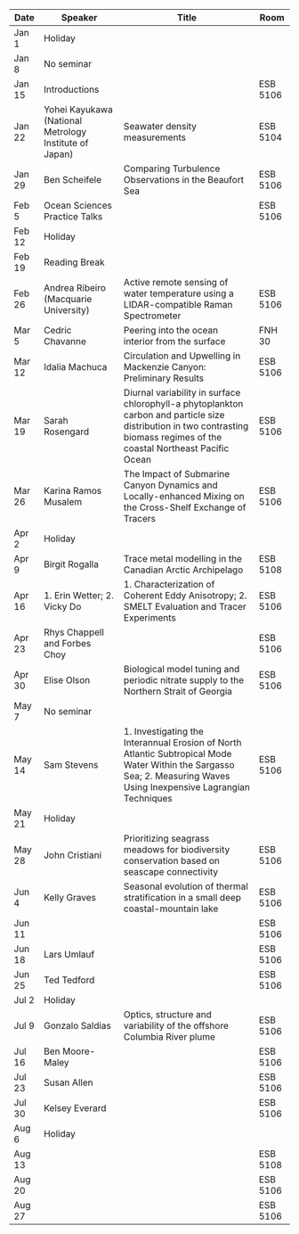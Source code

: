 Date    |   Speaker                                                 |   Title                                                                                                                                                                       |   Room
--------|-----------------------------------------------------------|-------------------------------------------------------------------------------------------------------------------------------------------------------------------------------|------------
Jan 1   |   Holiday                                                 |                                                                                                                                                                               |
Jan 8   |   No seminar                                              |                                                                                                                                                                               |
Jan 15  |   Introductions                                           |                                                                                                                                                                               |   ESB 5106
Jan 22  |   Yohei Kayukawa (National Metrology Institute of Japan)  |   Seawater density measurements                                                                                                                                               |   ESB 5104
Jan 29  |   Ben Scheifele                                           |   Comparing Turbulence Observations in the Beaufort Sea                                                                                                                       |   ESB 5106
Feb 5   |   Ocean Sciences Practice Talks                           |                                                                                                                                                                               |   ESB 5106
Feb 12  |   Holiday                                                 |                                                                                                                                                                               |
Feb 19  |   Reading Break                                           |                                                                                                                                                                               |
Feb 26  |   Andrea Ribeiro (Macquarie University)                   |   Active remote sensing of water temperature using a LIDAR-compatible Raman Spectrometer                                                                                      |   ESB 5106
Mar 5   |   Cedric Chavanne                                         |   Peering into the ocean interior from the surface                                                                                                                            |   FNH 30
Mar 12  |   Idalia Machuca                                          |   Circulation and Upwelling in Mackenzie Canyon: Preliminary Results                                                                                                          |   ESB 5106
Mar 19  |   Sarah Rosengard                                         |   Diurnal variability in surface chlorophyll-a phytoplankton carbon and particle size distribution in two contrasting biomass regimes of the coastal Northeast Pacific Ocean  |   ESB 5106
Mar 26  |   Karina Ramos Musalem                                    |  The Impact of Submarine Canyon Dynamics and Locally-enhanced Mixing on the Cross-Shelf Exchange of Tracers                                                                   |   ESB 5106
Apr 2   |   Holiday                                                 |                                                                                                                                                                               |
Apr 9   |   Birgit Rogalla                                          |  Trace metal modelling in the Canadian Arctic Archipelago                                                                                                                     |   ESB 5108
Apr 16  |   1. Erin Wetter; 2. Vicky Do                             |  1. Characterization of Coherent Eddy Anisotropy; 2. SMELT Evaluation and Tracer Experiments                                                                                  |   ESB 5106
Apr 23  |   Rhys Chappell and Forbes Choy                           |                                                                                                                                                                               |   ESB 5106
Apr 30  |   Elise Olson                                             |   Biological model tuning and periodic nitrate supply to the Northern Strait of Georgia                                                                                       |   ESB 5106
May 7   |   No seminar                                              |                                                                                                                                                                               |
May 14  |   Sam Stevens                                             |   1. Investigating the Interannual Erosion of North Atlantic Subtropical Mode Water Within the Sargasso Sea; 2. Measuring Waves Using Inexpensive Lagrangian Techniques       |   ESB 5106
May 21  |   Holiday                                                 |                                                                                                                                                                               |
May 28  |   John Cristiani                                          |   Prioritizing seagrass meadows for biodiversity conservation based on seascape connectivity                                                                                  |   ESB 5106
Jun 4   |   Kelly Graves                                            |   Seasonal evolution of thermal stratification in a small deep coastal-mountain lake                                                                                          |   ESB 5106
Jun 11  |                                                           |                                                                                                                                                                               |   ESB 5106
Jun 18  |   Lars Umlauf                                             |                                                                                                                                                                               |   ESB 5106
Jun 25  |   Ted Tedford                                             |                                                                                                                                                                               |   ESB 5106
Jul 2   |   Holiday                                                 |                                                                                                                                                                               |
Jul 9   |   Gonzalo Saldias                                         |   Optics, structure and variability of the offshore Columbia River plume                                                                                                       |   ESB 5106
Jul 16  |   Ben Moore-Maley                                         |                                                                                                                                                                               |   ESB 5106
Jul 23  |   Susan Allen                                             |                                                                                                                                                                               |   ESB 5106
Jul 30  |   Kelsey Everard                                          |                                                                                                                                                                               |   ESB 5106
Aug 6   |   Holiday                                                 |                                                                                                                                                                               |
Aug 13  |                                                           |                                                                                                                                                                               |   ESB 5108
Aug 20  |                                                           |                                                                                                                                                                               |   ESB 5106
Aug 27  |                                                           |                                                                                                                                                                               |   ESB 5106
